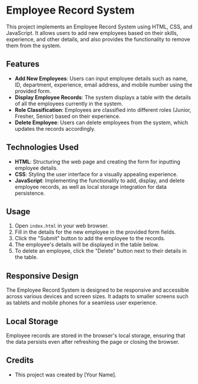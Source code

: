 # Employee Record System

This project implements an Employee Record System using HTML, CSS, and JavaScript. It allows users to add new employees based on their skills, experience, and other details, and also provides the functionality to remove them from the system.

## Features

- **Add New Employees**: Users can input employee details such as name, ID, department, experience, email address, and mobile number using the provided form.
- **Display Employee Records**: The system displays a table with the details of all the employees currently in the system.
- **Role Classification**: Employees are classified into different roles (Junior, Fresher, Senior) based on their experience.
- **Delete Employee**: Users can delete employees from the system, which updates the records accordingly.

## Technologies Used

- **HTML**: Structuring the web page and creating the form for inputting employee details.
- **CSS**: Styling the user interface for a visually appealing experience.
- **JavaScript**: Implementing the functionality to add, display, and delete employee records, as well as local storage integration for data persistence.

## Usage

1. Open `index.html` in your web browser.
2. Fill in the details for the new employee in the provided form fields.
3. Click the "Submit" button to add the employee to the records.
4. The employee's details will be displayed in the table below.
5. To delete an employee, click the "Delete" button next to their details in the table.

## Responsive Design

The Employee Record System is designed to be responsive and accessible across various devices and screen sizes. It adapts to smaller screens such as tablets and mobile phones for a seamless user experience.

## Local Storage

Employee records are stored in the browser's local storage, ensuring that the data persists even after refreshing the page or closing the browser.

## Credits

- This project was created by [Your Name].
